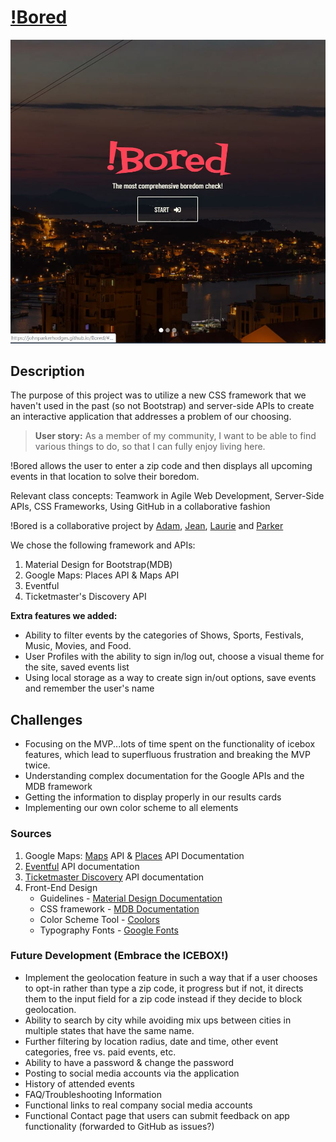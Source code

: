 # [!Bored](https://johnparkerhodges.github.io/Bored/)

![!Bored Landing Page](./assets/TeamFiles/images/Bored_LandingScreenshot.JPG)

## Description
The purpose of this project was to utilize a new CSS framework that we haven't used in the past (so not Bootstrap) and server-side APIs to create an interactive application that addresses a problem of our choosing.

> **User story:**
> As a member of my community,
> I want to be able to find various things to do,
> so that I can fully enjoy living here.

!Bored allows the user to enter a zip code and then displays all upcoming events in that location to solve their boredom.

Relevant class concepts: Teamwork in Agile Web Development, Server-Side APIs, CSS Frameworks, Using GitHub in a collaborative fashion

!Bored is a collaborative project by [Adam](https://github.com/adam-lowe), [Jean](https://github.com/jtubay), [Laurie](https://github.com/lbernadel) and [Parker](https://github.com/JohnParkerHodges)

We chose the following framework and APIs:
1. Material Design for Bootstrap(MDB)
2. Google Maps: Places API & Maps API
3. Eventful
4. Ticketmaster's Discovery API

**Extra features we added:**
- Ability to filter events by the categories of Shows, Sports, Festivals, Music, Movies, and Food.
- User Profiles with the ability to sign in/log out, choose a visual theme for the site, saved events list
- Using local storage as a way to create sign in/out options, save events and remember the user's name

## Challenges
- Focusing on the MVP...lots of time spent on the functionality of icebox features, which lead to superfluous frustration and breaking the MVP twice.
- Understanding complex documentation for the Google APIs and the MDB framework
- Getting the information to display properly in our results cards
- Implementing our own color scheme to all elements

### Sources
1. Google Maps: [Maps](https://developers.google.com/maps/documentation/javascript/) API & [Places](https://developers.google.com/places/web-service/) API Documentation
2. [Eventful](https://api.eventful.com/docs) API documentation
3. [Ticketmaster Discovery](https://developer.ticketmaster.com/products-and-docs/apis/discovery-api/v2/) API documentation
4. Front-End Design
   * Guidelines - [Material Design Documentation](https://material.io/design/)
   * CSS framework - [MDB Documentation](https://mdbootstrap.com/docs/jquery/)
   * Color Scheme Tool - [Coolors](https://coolors.co/)
   * Typography Fonts - [Google Fonts](https://fonts.google.com/)

### Future Development (Embrace the ICEBOX!)
- Implement the geolocation feature in such a way that if a user chooses to opt-in rather than type a zip code, it progress but if not, it directs them to the input field for a zip code instead if they decide to block geolocation.
- Ability to search by city while avoiding mix ups between cities in multiple states that have the same name.
- Further filtering by location radius, date and time, other event categories, free vs. paid events, etc.
- Ability to have a password & change the password
- Posting to social media accounts via the application
- History of attended events
- FAQ/Troubleshooting Information
- Functional links to real company social media accounts
- Functional Contact page that users can submit feedback on app functionality (forwarded to GitHub as issues?)